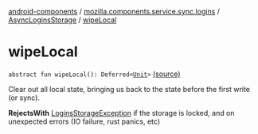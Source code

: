 [android-components](../../index.md) / [mozilla.components.service.sync.logins](../index.md) / [AsyncLoginsStorage](index.md) / [wipeLocal](./wipe-local.md)

# wipeLocal

`abstract fun wipeLocal(): Deferred<`[`Unit`](https://kotlinlang.org/api/latest/jvm/stdlib/kotlin/-unit/index.html)`>` [(source)](https://github.com/mozilla-mobile/android-components/blob/master/components/service/sync-logins/src/main/java/mozilla/components/service/sync/logins/AsyncLoginsStorage.kt#L163)

Clear out all local state, bringing us back to the state before the first write (or sync).

**RejectsWith**
[LoginsStorageException](../-logins-storage-exception.md) if the storage is locked, and on unexpected
    errors (IO failure, rust panics, etc)

